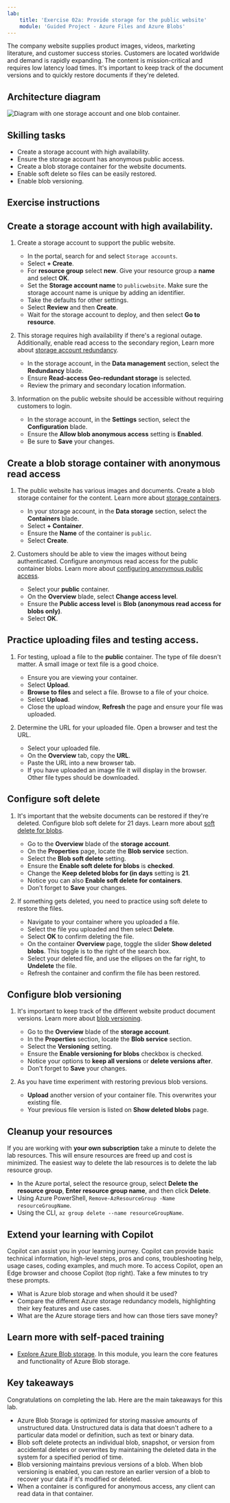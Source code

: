 ```yaml
---
lab:
    title: 'Exercise 02a: Provide storage for the public website'
    module: 'Guided Project - Azure Files and Azure Blobs'
---
```

The company website supplies product images, videos, marketing literature, and customer success stories. Customers are located worldwide and demand is rapidly expanding. The content is mission-critical and requires low latency load times. It's important to keep track of the document versions and to quickly restore documents if they're deleted.

## Architecture diagram

![Diagram with one storage account and one blob container.](../Media/task-2.png)

## Skilling tasks
- Create a storage account with high availability.
- Ensure the storage account has anonymous public access.
- Create a blob storage container for the website documents.
- Enable soft delete so files can be easily restored.
- Enable blob versioning. 

## Exercise instructions

## Create a storage account with high availability.

1. Create a storage account to support the public website.

    - In the portal, search for and select `Storage accounts`.  
    - Select **+ Create**. 
    - For **resource group** select **new**. Give your resource group a **name** and select **OK**. 
    - Set the **Storage account name** to `publicwebsite`. Make sure the storage account name is unique by adding an identifier.
    - Take the defaults for other settings. 
    - Select **Review** and then **Create**.
    - Wait for the storage account to deploy, and then select **Go to resource**.
         
1. This storage requires high availability if there's a regional outage. Additionally, enable read access to the secondary region, Learn more about [storage account redundancy](https://learn.microsoft.com/azure/storage/common/storage-redundancy#geo-redundant-storage).

    - In the storage account, in the **Data management** section, select the **Redundancy** blade. 
    - Ensure **Read-access Geo-redundant storage** is selected.
    - Review the primary and secondary location information. 

1. Information on the public website should be accessible without requiring customers to login.
    - In the storage account, in the **Settings** section, select the **Configuration** blade.
    - Ensure the **Allow blob anonymous access** setting is **Enabled**.
    - Be sure to **Save** your changes. 
  
   
## Create a blob storage container with anonymous read access

1. The public website has various images and documents. Create a blob storage container for the content. Learn more about [storage containers](https://learn.microsoft.com/azure/storage/blobs/storage-blobs-introduction#containers).
    - In your storage account, in the **Data storage** section, select the **Containers** blade. 
    - Select **+ Container**. 
    - Ensure the **Name** of the container is `public`. 
    - Select **Create**. 
    
1. Customers should be able to view the images without being authenticated. Configure anonymous read access for the public container blobs.  Learn more about [configuring anonymous public access](https://learn.microsoft.com/azure/storage/blobs/anonymous-read-access-configure?tabs=portal).
    - Select your **public** container. 
    - On the **Overview** blade, select **Change access level**. 
    - Ensure the **Public access level** is **Blob (anonymous read access for blobs only)**.
    - Select **OK**. 

## Practice uploading files and testing access.

1. For testing, upload a file to the **public** container. The type of file doesn't matter. A small image or text file is a good choice.  
    - Ensure you are viewing your container. 
    - Select **Upload**. 
    - **Browse to files** and select a file. Browse to a file of your choice. 
    - Select **Upload**.
    - Close the upload window, **Refresh** the page and ensure your file was uploaded. 

1. Determine the URL for your uploaded file. Open a browser and test the URL. 
    - Select your uploaded file.
    - On the **Overview** tab, copy the **URL**.
    - Paste the URL into a new browser tab.
    - If you have uploaded an image file it will display in the browser. Other file types should be downloaded. 

## Configure soft delete

1. It's important that the website documents can be restored if they're deleted. Configure blob soft delete for 21 days. Learn more about [soft delete for blobs](https://learn.microsoft.com/azure/storage/blobs/soft-delete-container-enable?tabs=azure-portal).
    - Go to the **Overview** blade of the **storage account**.
    - On the **Properties** page, locate the **Blob service** section.
    - Select the **Blob soft delete** setting.
    - Ensure the **Enable soft delete for blobs** is **checked**.
    - Change the **Keep deleted blobs for (in days** setting is **21**.
    - Notice you can also **Enable soft delete for containers**. 
    - Don't forget to **Save** your changes. 

1. If something gets deleted, you need to practice using soft delete to restore the files.
    - Navigate to your container where you uploaded a file.
    - Select the file you uploaded and then select **Delete**.
    - Select **OK** to confirm deleting the file.  
    - On the container **Overview** page, toggle the slider **Show deleted blobs**. This toggle is to the right of the search box. 
    - Select your deleted file, and use the ellipses on the far right, to **Undelete** the file. 
    - Refresh the container and confirm the file has been restored.     

## Configure blob versioning
1. It's important to keep track of the different website product document versions. Learn more about [blob versioning](https://learn.microsoft.com/azure/storage/blobs/versioning-enable?tabs=portal).
    - Go to the **Overview** blade of the **storage account**.
    - In the **Properties** section, locate the **Blob service** section.
    - Select the **Versioning** setting.
    - Ensure the **Enable versioning for blobs** checkbox is checked.
    - Notice your options to **keep all versions** or **delete versions after**. 
    - Don't forget to **Save** your changes. 

1. As you have time experiment with restoring previous blob versions.
   - **Upload** another version of your container file. This overwrites your existing file. 
   - Your previous file version is listed on **Show deleted blobs** page. 
    
## Cleanup your resources

If you are working with **your own subscription** take a minute to delete the lab resources. This will ensure resources are freed up and cost is minimized. The easiest way to delete the lab resources is to delete the lab resource group. 

+ In the Azure portal, select the resource group, select **Delete the resource group**, **Enter resource group name**, and then click **Delete**.
+ Using Azure PowerShell, `Remove-AzResourceGroup -Name resourceGroupName`.
+ Using the CLI, `az group delete --name resourceGroupName`.

## Extend your learning with Copilot

Copilot can assist you in your learning journey. Copilot can provide basic technical information, high-level steps, pros and cons, troubleshooting help, usage cases, coding examples, and much more. To access Copilot, open an Edge browser and choose Copilot (top right). Take a few minutes to try these prompts.
+ What is Azure blob storage and when should it be used?
+ Compare the different Azure storage redundancy models, highlighting their key features and use cases.
+ What are the Azure storage tiers and how can those tiers save money?

## Learn more with self-paced training

+ [Explore Azure Blob storage](https://learn.microsoft.com/training/modules/explore-azure-blob-storage/). In this module, you learn the core features and functionality of Azure Blob storage.

## Key takeaways

Congratulations on completing the lab. Here are the main takeaways for this lab. 
+ Azure Blob Storage is optimized for storing massive amounts of unstructured data. Unstructured data is data that doesn't adhere to a particular data model or definition, such as text or binary data.
+ Blob soft delete protects an individual blob, snapshot, or version from accidental deletes or overwrites by maintaining the deleted data in the system for a specified period of time. 
+ Blob versioning maintains previous versions of a blob. When blob versioning is enabled, you can restore an earlier version of a blob to recover your data if it's modified or deleted.
+ When a container is configured for anonymous access, any client can read data in that container.
